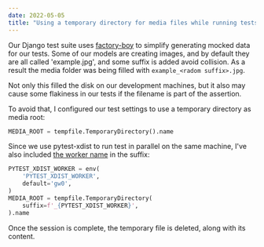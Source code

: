 ```yaml
---
date: 2022-05-05
title: "Using a temporary directory for media files while running tests in Django"
---
```


Our Django test suite uses [factory-boy](https://factoryboy.readthedocs.io/en/stable/index.html) to simplify generating mocked data for our tests. Some of our models are creating images, and by default they are all called 'example.jpg', and some suffix is added avoid collision. As a result the media folder was being filled with `example_<radom suffix>.jpg`.

Not only this filled the disk on our development machines, but it also may cause some flakiness in our tests if the filename is part of the assertion.

To avoid that, I configured our test settings to use a temporary directory as media root:

```python
MEDIA_ROOT = tempfile.TemporaryDirectory().name
```

Since we use pytest-xdist to run test in parallel on the same machine, I've also included [the worker name](https://pytest-xdist.readthedocs.io/en/latest/how-to.html#envvar-PYTEST_XDIST_WORKER) in the suffix:

```python
PYTEST_XDIST_WORKER = env(
    'PYTEST_XDIST_WORKER',
    default='gw0',
)
MEDIA_ROOT = tempfile.TemporaryDirectory(
    suffix=f'_{PYTEST_XDIST_WORKER}',
).name
```

Once the session is complete, the temporary file is deleted, along with its content.
